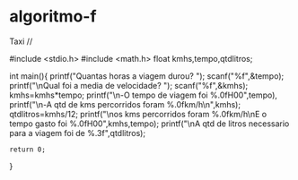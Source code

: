 # algoritmo-f
Taxi //

#include <stdio.h>
#include <math.h>
float kmhs,tempo,qtdlitros;

int main(){
    printf("Quantas horas a viagem durou? ");
    scanf("%f",&tempo);
    printf("\nQual foi a media de velocidade? ");
    scanf("%f",&kmhs);
    kmhs=kmhs*tempo;
    printf("\n-O tempo de viagem foi %.0fH00",tempo),
    printf("\n-A qtd de kms percorridos foram %.0fkm/h\n",kmhs);
    qtdlitros=kmhs/12;
    printf("\nos kms percorridos foram %.0fkm/h\nE o tempo gasto foi %.0fH00",kmhs,tempo);
    printf("\nA qtd de litros necessario para a viagem foi de %.3f",qtdlitros);
    
    
    return 0;
}
